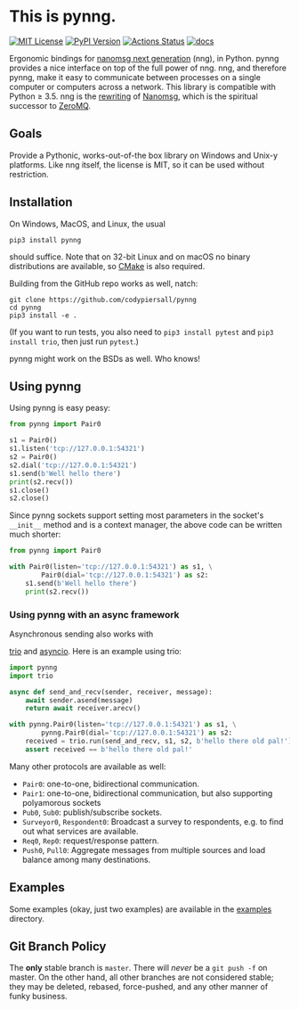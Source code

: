 This is pynng.
==============

[![MIT License](https://img.shields.io/badge/license-MIT-blue.svg)](https://github.com/codypiersall/pynng/blob/master/LICENSE.txt)
[![PyPI Version](https://img.shields.io/pypi/v/pynng.svg)](https://pypi.org/project/pynng)
[![Actions Status](https://github.com/codypiersall/pynng/workflows/build-wheels/badge.svg)](https://github.com/codypiersall/pynng/actions)
[![docs](https://img.shields.io/readthedocs/pynng.svg)](https://pynng.readthedocs.io)

Ergonomic bindings for [nanomsg next generation] \(nng), in Python.
pynng provides a nice interface on top of the full power of nng.  nng, and
therefore pynng, make it easy to communicate between processes on a single
computer or computers across a network.  This library is compatible with Python
≥ 3.5.  nng is the [rewriting](https://nanomsg.github.io/nng/RATIONALE.html) of
[Nanomsg](https://nanomsg.org/), which is the spiritual successor to [ZeroMQ](http://zeromq.org/).

Goals
-----

Provide a Pythonic, works-out-of-the box library on Windows and Unix-y
platforms.  Like nng itself, the license is MIT, so it can be used without
restriction.

Installation
------------

On Windows, MacOS, and Linux, the usual

    pip3 install pynng

should suffice.  Note that on 32-bit Linux and on macOS no binary distributions
are available, so [CMake](https://cmake.org/) is also required.

Building from the GitHub repo works as well, natch:

    git clone https://github.com/codypiersall/pynng
    cd pynng
    pip3 install -e .

(If you want to run tests, you also need to `pip3 install pytest` and `pip3
install trio`, then just run `pytest`.)

pynng might work on the BSDs as well.  Who knows!

Using pynng
-----------

Using pynng is easy peasy:

```python
from pynng import Pair0

s1 = Pair0()
s1.listen('tcp://127.0.0.1:54321')
s2 = Pair0()
s2.dial('tcp://127.0.0.1:54321')
s1.send(b'Well hello there')
print(s2.recv())
s1.close()
s2.close()
```

Since pynng sockets support setting most parameters in the socket's `__init__`
method and is a context manager, the above code can be written much shorter:

```python
from pynng import Pair0

with Pair0(listen='tcp://127.0.0.1:54321') as s1, \
        Pair0(dial='tcp://127.0.0.1:54321') as s2:
    s1.send(b'Well hello there')
    print(s2.recv())
```

### Using pynng with an async framework

Asynchronous sending also works with

[trio](https://trio.readthedocs.io/en/latest/) and
[asyncio](https://docs.python.org/3/library/asyncio.html).  Here is an example
using trio:


```python
import pynng
import trio

async def send_and_recv(sender, receiver, message):
    await sender.asend(message)
    return await receiver.arecv()

with pynng.Pair0(listen='tcp://127.0.0.1:54321') as s1, \
        pynng.Pair0(dial='tcp://127.0.0.1:54321') as s2:
    received = trio.run(send_and_recv, s1, s2, b'hello there old pal!')
    assert received == b'hello there old pal!'
```

Many other protocols are available as well:

* `Pair0`: one-to-one, bidirectional communication.
* `Pair1`: one-to-one, bidirectional communication, but also supporting
  polyamorous sockets
* `Pub0`, `Sub0`: publish/subscribe sockets.
* `Surveyor0`, `Respondent0`: Broadcast a survey to respondents, e.g. to find
  out what services are available.
* `Req0`, `Rep0`: request/response pattern.
* `Push0`, `Pull0`: Aggregate messages from multiple sources and load balance
  among many destinations.

Examples
--------

Some examples (okay, just two examples) are available in the
[examples](https://github.com/codypiersall/pynng/tree/master/examples)
directory.

Git Branch Policy
-----------------

The **only** stable branch is `master`.  There will *never* be a `git push -f`
on master.  On the other hand, all other branches are not considered stable;
they may be deleted, rebased, force-pushed, and any other manner of funky
business.

[nanomsg next generation]: https://nanomsg.github.io/nng/index.html
